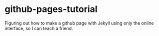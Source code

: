 # github-pages-tutorial
Figuring out how to make a github page with Jekyll using only the online interface, so I can teach a friend.
